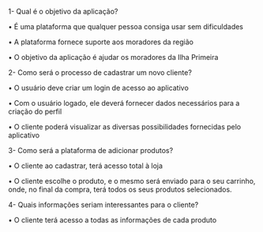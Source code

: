 1- Qual é o objetivo da aplicação?

• É uma plataforma que qualquer pessoa consiga usar sem dificuldades

• A plataforma fornece suporte aos moradores da região

• O objetivo da aplicação é ajudar os moradores da Ilha Primeira

2- Como será o processo de cadastrar um novo cliente?

• O usuário deve criar um login de acesso ao aplicativo

• Com o usuário logado, ele deverá fornecer dados necessários para a criação do perfil

• O cliente poderá visualizar as diversas possibilidades fornecidas pelo aplicativo

3- Como será a plataforma de adicionar produtos?

• O cliente ao cadastrar, terá acesso total à loja

• O cliente escolhe o produto, e o mesmo será enviado para o seu carrinho, onde, no final da compra, terá todos os seus produtos selecionados.

4- Quais informações seriam interessantes para o cliente?

• O cliente terá acesso a todas as informações de cada produto
